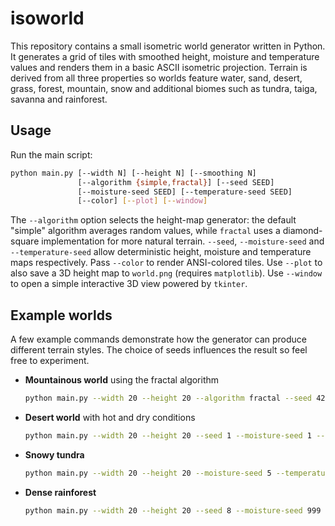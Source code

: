 # isoworld

This repository contains a small isometric world generator written in Python. It
generates a grid of tiles with smoothed height, moisture and temperature values
and renders them in a basic ASCII isometric projection. Terrain is derived from
all three properties so worlds feature water, sand, desert, grass, forest,
mountain, snow and additional biomes such as tundra, taiga, savanna and
rainforest.

## Usage

Run the main script:

```bash
python main.py [--width N] [--height N] [--smoothing N]
               [--algorithm {simple,fractal}] [--seed SEED]
               [--moisture-seed SEED] [--temperature-seed SEED]
               [--color] [--plot] [--window]
```

The `--algorithm` option selects the height-map generator: the default "simple"
algorithm averages random values, while `fractal` uses a diamond-square
implementation for more natural terrain. `--seed`, `--moisture-seed` and
`--temperature-seed` allow deterministic height, moisture and temperature maps
respectively. Pass `--color` to render
ANSI-colored tiles. Use `--plot` to also save a 3D height map to `world.png`
(requires `matplotlib`). Use `--window` to open a simple interactive 3D view
powered by `tkinter`.

## Example worlds

A few example commands demonstrate how the generator can produce different terrain
styles. The choice of seeds influences the result so feel free to experiment.

- **Mountainous world** using the fractal algorithm
  ```bash
  python main.py --width 20 --height 20 --algorithm fractal --seed 42 --color
  ```
- **Desert world** with hot and dry conditions
  ```bash
  python main.py --width 20 --height 20 --seed 1 --moisture-seed 1 --temperature-seed 999 --color
  ```
- **Snowy tundra**
  ```bash
  python main.py --width 20 --height 20 --moisture-seed 5 --temperature-seed 0 --color
  ```
- **Dense rainforest**
  ```bash
  python main.py --width 20 --height 20 --seed 8 --moisture-seed 999 --temperature-seed 999 --color
  ```

